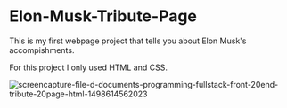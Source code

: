 # Elon-Musk-Tribute-Page

This is my first webpage project that tells you about Elon Musk's accompishments.

For this project I only used HTML and CSS.


![screencapture-file-d-documents-programming-fullstack-front-20end-tribute-20page-html-1498614562023](https://user-images.githubusercontent.com/11686311/27617153-605183ae-5b69-11e7-8694-b4a5f4164d9e.png)
